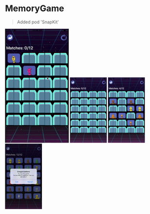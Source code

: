 # MemoryGame

> Added pod 'SnapKit'

![](Media/playGif.gif) 
<img src="Media/withoutMatches.png" width="24%">
<img src="Media/withSomeMatches.png" width="24%">
<img src="Media/userWon.png" width="24%">

